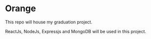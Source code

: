 # Orange

<p>This repo will house my graduation project.</p>
<p>ReactJs, NodeJs, Expressjs and MongoDB will be used in this project.</p>
